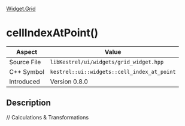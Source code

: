 [Widget.Grid](index)
# cellIndexAtPoint()
| Aspect | Value |
| --- | --- |
| Source File | `libKestrel/ui/widgets/grid_widget.hpp` |
| C++ Symbol | `kestrel::ui::widgets::cell_index_at_point` |
| Introduced | Version 0.8.0 |
## Description
// Calculations & Transformations

